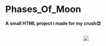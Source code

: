 # Phases_Of_Moon

**A small HTML project i made for my crush😊**

<br>

<center>
<a href="https://github.com/Harshitmishra001/Phases_Of_Moon/graphs/contributors">
  <img src="https://contrib.rocks/image?repo=Harshitmishra001/Phases_Of_Moon" />
</a>
</center>
<br>